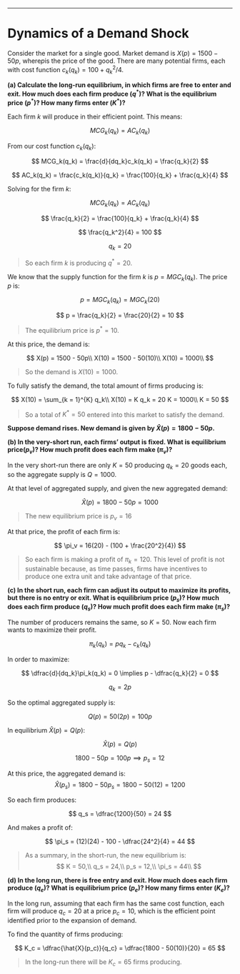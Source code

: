 
---

# Dynamics of a Demand Shock

Consider the market for a single good. Market demand is $X(p) = 1500 - 50p$, where$p$is the price of the good. There are many potential firms, each with cost function $c_k(q_k) = 100 + q_k^2 / 4$.

**(a) Calculate the long-run equilibrium, in which firms are free to enter and exit. How much does each firm produce $(q^*)$? What is the equilibrium price $(p^*)$? How many firms enter $(K^*)$?**

Each firm $k$ will produce in their efficient point. This means:

$$
MCG_k(q_k) = AC_k(q_k)
$$

From our cost function $c_k(q_k)$:

$$
MCG_k(q_k) = \frac{d}{dq_k}c_k(q_k) = \frac{q_k}{2}
$$

$$
AC_k(q_k) = \frac{c_k(q_k)}{q_k} = \frac{100}{q_k} + \frac{q_k}{4}
$$

Solving for the firm $k$:

$$
MCG_k(q_k) = AC_k(q_k)
$$

$$
\frac{q_k}{2} = \frac{100}{q_k} + \frac{q_k}{4}
$$

$$
\frac{q_k^2}{4} = 100
$$

$$
q_k = 20 
$$

> So each firm $k$ is producing $q^* = 20$.

We know that the supply function for the firm $k$ is $p = MGC_k(q_k)$. The price $p$ is:

$$
p = MGC_k(q_k) = MGC_k(20)
$$

$$
p = \frac{q_k}{2} = \frac{20}{2} = 10
$$

> The equilibrium price is $p^* = 10$.

At this price, the demand is:

$$
X(p) = 1500 - 50p\\
X(10) = 1500 - 50(10)\\
X(10) = 1000\\
$$

> So the demand is $X(10) = 1000$.

To fully satisfy the demand, the total amount of firms producing is:

$$
X(10) = \sum_{k = 1}^{K} q_k\\
X(10) = K q_k = 20 K = 1000\\
K = 50
$$

> So a total of $K^* = 50$ entered into this market to satisfy the demand.

**Suppose demand rises. New demand is given by $\hat{X}(p) = 1800 - 50p$.**

**(b) In the very-short run, each firms’ output is fixed. What is equilibrium price$(p_v)$? How much profit does each firm make $(\pi_v)$?**

In the very short-run there are only $K=50$ producing $q_k=20$ goods each, so the aggregate supply is $Q = 1000$.

At that level of aggregated supply, and given the new aggregated demand:

$$
\hat{X}(p) = 1800 - 50p = 1000
$$

> The new equilibrium price is $p_v = 16$

At that price, the profit of each firm is:

$$
\pi_v = 16(20) - (100 + \frac{20^2}{4})
$$

> So each firm is making a profit of $\pi_k = 120$.
> This level of profit is not sustainable because, as time passes, firms have incentives to produce one extra unit and take advantage of that price.


**(c) In the short run, each firm can adjust its output to maximize its profits, but there is no entry or exit. What is equilibrium price $(p_s)$? How much does each firm produce $(q_s)$? How much profit does each firm make $(\pi_s)$?**

The number of producers remains the same, so $K=50$. Now each firm wants to maximize their profit.

$$
\pi_k(q_k) = pq_k-c_k(q_k)
$$

In order to maximize:

$$
\dfrac{d}{dq_k}\pi_k(q_k) = 0 \implies p - \dfrac{q_k}{2} = 0
$$

$$
q_k = 2p
$$

So the optimal aggregated supply is:

$$
Q(p) = 50(2p) = 100p
$$

In equilibrium $\hat{X}(p) = Q(p)$:

$$
\hat{X}(p) = Q(p)
$$

$$
1800-50p = 100p \implies p_s = 12
$$

At this price, the aggregated demand is:
$$
\hat{X}(p_s) = 1800 - 50p_s = 1800 - 50(12) = 1200
$$

So each firm produces:

$$
q_s = \dfrac{1200}{50} = 24
$$

And makes a profit of:

$$
\pi_s = (12)(24) - 100 - \dfrac{24^2}{4} = 44
$$


> As a summary, in the short-run, the new equilibrium is:
> $$
> K = 50,\\
> q_s = 24,\\
> p_s = 12,\\
> \pi_s = 44\\
> $$

**(d) In the long run, there is free entry and exit. How much does each firm produce $(q_e)$? What is equilibrium price $(p_e)$? How many firms enter $(K_e)$?**

In the long run, assuming that each firm has the same cost function, each firm will produce $q_c = 20$ at a price $p_c = 10$, which is the efficient point identified prior to the expansion of demand. 

To find the quantity of firms producing:

$$
K_c = \dfrac{\hat{X}(p_c)}{q_c} = \dfrac{1800 - 50(10)}{20} = 65
$$

> In the long-run there will be $K_c = 65$ firms producing.